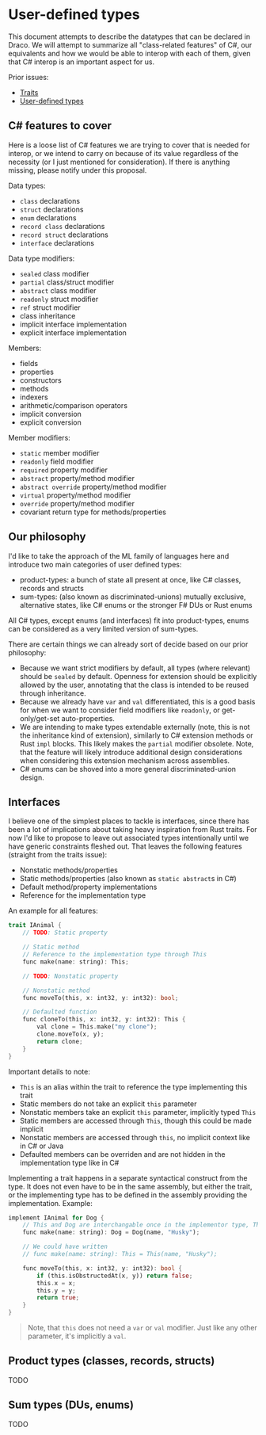 # User-defined types

This document attempts to describe the datatypes that can be declared in Draco. We will attempt to summarize all "class-related features" of C#, our equivalents and how we would be able to interop with each of them, given that C# interop is an important aspect for us.

Prior issues:
 * [Traits](https://github.com/Draco-lang/Language-suggestions/issues/52)
 * [User-defined types](https://github.com/Draco-lang/Language-suggestions/issues/122)

## C# features to cover

Here is a loose list of C# features we are trying to cover that is needed for interop, or we intend to carry on because of its value regardless of the necessity (or I just mentioned for consideration). If there is anything missing, please notify under this proposal.

Data types:
 * `class` declarations
 * `struct` declarations
 * `enum` declarations
 * `record class` declarations
 * `record struct` declarations
 * `interface` declarations

Data type modifiers:
 * `sealed` class modifier
 * `partial` class/struct modifier
 * `abstract` class modifier
 * `readonly` struct modifier
 * `ref` struct modifier
 * class inheritance
 * implicit interface implementation
 * explicit interface implementation

Members:
 * fields
 * properties
 * constructors
 * methods
 * indexers
 * arithmetic/comparison operators
 * implicit conversion
 * explicit conversion

Member modifiers:
 * `static` member modifier
 * `readonly` field modifier
 * `required` property modifier
 * `abstract` property/method modifier
 * `abstract override` property/method modifier
 * `virtual` property/method modifier
 * `override` property/method modifier
 * covariant return type for methods/properties

## Our philosophy

I'd like to take the approach of the ML family of languages here and introduce two main categories of user defined types:
 * product-types: a bunch of state all present at once, like C# classes, records and structs
 * sum-types: (also known as discriminated-unions) mutually exclusive, alternative states, like C# enums or the stronger F# DUs or Rust enums

All C# types, except enums (and interfaces) fit into product-types, enums can be considered as a very limited version of sum-types.

There are certain things we can already sort of decide based on our prior philosophy:
 * Because we want strict modifiers by default, all types (where relevant) should be `sealed` by default. Openness for extension should be explicitly allowed by the user, annotating that the class is intended to be reused through inheritance.
 * Because we already have `var` and `val` differentiated, this is a good basis for when we want to consider field modifiers like `readonly`, or get-only/get-set auto-properties.
 * We are intending to make types extendable externally (note, this is not the inheritance kind of extension), similarly to C# extension methods or Rust `impl` blocks. This likely makes the `partial` modifier obsolete. Note, that the feature will likely introduce additional design considerations when considering this extension mechanism across assemblies.
 * C# enums can be shoved into a more general discriminated-union design.

## Interfaces

I believe one of the simplest places to tackle is interfaces, since there has been a lot of implications about taking heavy inspiration from Rust traits. For now I'd like to propose to leave out associated types intentionally until we have generic constraints fleshed out. That leaves the following features (straight from the traits issue):
 * Nonstatic methods/properties
 * Static methods/properties (also known as `static abstract`s in C#)
 * Default method/property implementations
 * Reference for the implementation type

An example for all features:

```rs
trait IAnimal {
    // TODO: Static property

    // Static method
    // Reference to the implementation type through This
    func make(name: string): This;

    // TODO: Nonstatic property

    // Nonstatic method
    func moveTo(this, x: int32, y: int32): bool;

    // Defaulted function
    func cloneTo(this, x: int32, y: int32): This {
        val clone = This.make("my clone");
        clone.moveTo(x, y);
        return clone;
    }
}
```

Important details to note:
 * `This` is an alias within the trait to reference the type implementing this trait
 * Static members do not take an explicit `this` parameter
 * Nonstatic members take an explicit `this` parameter, implicitly typed `This`
 * Static members are accessed through `This`, though this could be made implicit
 * Nonstatic members are accessed through `this`, no implicit context like in C# or Java
 * Defaulted members can be overriden and are not hidden in the implementation type like in C#

Implementing a trait happens in a separate syntactical construct from the type. It does not even have to be in the same assembly, but either the trait, or the implementing type has to be defined in the assembly providing the implementation. Example:

```rs
implement IAnimal for Dog {
    // This and Dog are interchangable once in the implementor type, This is merely an alias for Dog here
    func make(name: string): Dog = Dog(name, "Husky");

    // We could have written
    // func make(name: string): This = This(name, "Husky");

    func moveTo(this, x: int32, y: int32): bool {
        if (this.isObstructedAt(x, y)) return false;
        this.x = x;
        this.y = y;
        return true;
    }
}
```

> Note, that `this` does not need a `var` or `val` modifier. Just like any other parameter, it's implicitly a `val`.

## Product types (classes, records, structs)

TODO

## Sum types (DUs, enums)

TODO
